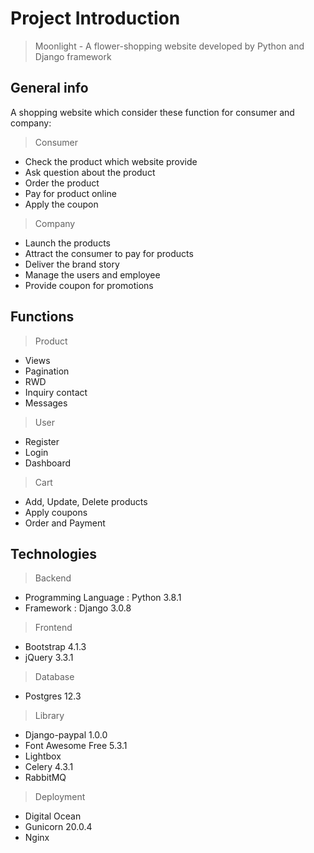 # Project Introduction
> Moonlight - A flower-shopping website developed by Python and Django framework

## General info
A shopping website which consider these function for consumer and company:
> Consumer
* Check the product which website provide
* Ask question about the product
* Order the product
* Pay for product online
* Apply the coupon
> Company
* Launch the products 
* Attract the consumer to pay for products
* Deliver the brand story
* Manage the users and employee
* Provide coupon for promotions

## Functions
> Product 
* Views
* Pagination
* RWD
* Inquiry contact 
* Messages

> User
* Register
* Login
* Dashboard

> Cart
* Add, Update, Delete products
* Apply coupons
* Order and Payment

## Technologies
> Backend
* Programming Language : Python 3.8.1
* Framework : Django 3.0.8

> Frontend
* Bootstrap 4.1.3
* jQuery 3.3.1

> Database
* Postgres 12.3

> Library
* Django-paypal 1.0.0
* Font Awesome Free 5.3.1 
* Lightbox
* Celery 4.3.1
* RabbitMQ

> Deployment
* Digital Ocean
* Gunicorn 20.0.4
* Nginx

